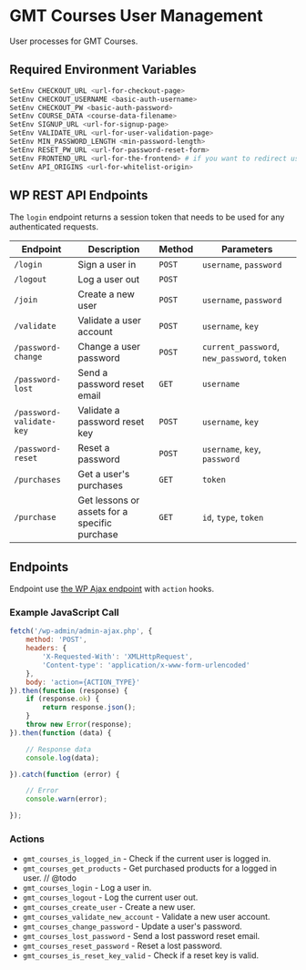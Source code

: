 # GMT Courses User Management
User processes for GMT Courses.

## Required Environment Variables

```bash
SetEnv CHECKOUT_URL <url-for-checkout-page>
SetEnv CHECKOUT_USERNAME <basic-auth-username>
SetEnv CHECKOUT_PW <basic-auth-password>
SetEnv COURSE_DATA <course-data-filename>
SetEnv SIGNUP_URL <url-for-signup-page>
SetEnv VALIDATE_URL <url-for-user-validation-page>
SetEnv MIN_PASSWORD_LENGTH <min-password-length>
SetEnv RESET_PW_URL <url-for-password-reset-form>
SetEnv FRONTEND_URL <url-for-the-frontend> # if you want to redirect users away
SetEnv API_ORIGINS <url-for-whitelist-origin>
```

## WP REST API Endpoints

The `login` endpoint returns a session token that needs to be used for any authenticated requests.

| Endpoint                 | Description                                   | Method | Parameters                                  |
|--------------------------|-----------------------------------------------|--------|---------------------------------------------|
| `/login`                 | Sign a user in                                | `POST` | `username`, `password`                      |
| `/logout`                | Log a user out                                | `POST` |                                             |
| `/join`                  | Create a new user                             | `POST` | `username`, `password`                      |
| `/validate`              | Validate a user account                       | `POST` | `username`, `key`                           |
| `/password-change`       | Change a user password                        | `POST` | `current_password`, `new_password`, `token` |
| `/password-lost`         | Send a password reset email                   | `GET`  | `username`                                  |
| `/password-validate-key` | Validate a password reset key                 | `POST` | `username`, `key`                           |
| `/password-reset`        | Reset a password                              | `POST` | `username`, `key`, `password`               |
| `/purchases`             | Get a user's purchases                        | `GET`  | `token`                                     |
| `/purchase`              | Get lessons or assets for a specific purchase | `GET`  | `id`, `type`, `token`                       |


## Endpoints

Endpoint use [the WP Ajax endpoint](https://developer.wordpress.org/reference/hooks/wp_ajax_action/) with `action` hooks.

### Example JavaScript Call

```js
fetch('/wp-admin/admin-ajax.php', {
	method: 'POST',
	headers: {
		'X-Requested-With': 'XMLHttpRequest',
		'Content-type': 'application/x-www-form-urlencoded'
	},
	body: 'action={ACTION_TYPE}'
}).then(function (response) {
	if (response.ok) {
		return response.json();
	}
	throw new Error(response);
}).then(function (data) {

	// Response data
	console.log(data);

}).catch(function (error) {

	// Error
	console.warn(error);

});
```

### Actions

- `gmt_courses_is_logged_in` - Check if the current user is logged in.
- `gmt_courses_get_products` - Get purchased products for a logged in user. // @todo
- `gmt_courses_login` - Log a user in.
- `gmt_courses_logout` - Log the current user out.
- `gmt_courses_create_user` - Create a new user.
- `gmt_courses_validate_new_account` - Validate a new user account.
- `gmt_courses_change_password` - Update a user's password.
- `gmt_courses_lost_password` - Send a lost password reset email.
- `gmt_courses_reset_password` - Reset a lost password.
- `gmt_courses_is_reset_key_valid` - Check if a reset key is valid.
